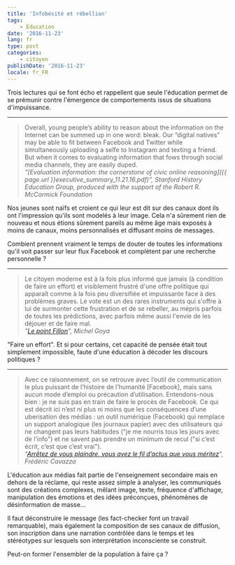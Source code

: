 ```yaml
---
title: 'Infobésité et rébellion'
tags:
    - Éducation
date: '2016-11-23'
lang: fr
type: post
categories:
    - citoyen
publishDate: '2016-11-23'
locale: fr_FR
---
```


Trois lectures qui se font écho et rappellent que seule l'éducation permet de se prémunir contre l'émergence de comportements issus de situations d'impuissance.

<!-- more -->

***

> Overall, young people’s ability to reason about the information on the Internet can be summed up in one word: bleak. Our “digital natives” may be able to fit between Facebook and Twitter while simultaneously uploading a selfe to Instagram and texting a friend. But when it comes to evaluating information that fows through social media channels, they are easily duped.  
> <cite>"[Evaluation information: the cornerstone of civic online reasoning]({{ page.url }}executive_summary_11.21.16.pdf)", Stanford History Education Group, produced with the support of the Robert R. McCormick Foundation</cite>

Nos jeunes sont naïfs et croient ce qui leur est dit sur des canaux dont ils ont l'impression qu'ils sont modelés à leur image. Cela n'a sûrement rien de nouveau et nous étions sûrement pareils au même âge mais exposés à moins de canaux, moins personnalisés et diffusant moins de messages.

Combient prennent vraiment le temps de douter de toutes les informations qu'il voit passer sur leur flux Facebook et complètent par une recherche personnelle ?

***

> Le citoyen moderne est à la fois plus informé que jamais (à condition de faire un effort) et visiblement frustré d'une offre politique qui apparaît comme à la fois peu diversifiée et impuissante face à des problèmes graves. Le vote est un des rares instruments qui s'offre à lui de surmonter cette frustration et de se rebeller, au mépris parfois de toutes les prédictions, avec parfois même aussi l'envie de les déjouer et de faire mal.  
> <cite>"[Le point Fillon](https://lavoiedelepee.blogspot.fr/2016/11/le-point-fillon.html)", Michel Goya</cite>

"Faire un effort". Et si pour certains, cet capacité de pensée était tout simplement impossible, faute d'une éducation à décoder les discours politiques ?

***

> Avec ce raisonnement, on se retrouve avec l’outil de communication le plus puissant de l’histoire de l’humanité [Facebook], mais sans aucun mode d’emploi ou précaution d’utilisation. Entendons-nous bien : je ne suis pas en train de faire le procès de Facebook. Ce qui est décrit ici n’est ni plus ni moins que les conséquences d’une uberisation des médias : un outil numérique (Facebook) qui remplace un support analogique (les journaux papier) avec des utilisateurs qui ne changent pas leurs habitudes ("je me nourris tous les jours avec de l’info") et ne savent pas prendre un minimum de recul ("si c’est écrit, c’est que c’est vrai").  
> <cite>"[Arrêtez de vous plaindre, vous avez le fil d’actus que vous méritez](https://fredcavazza.net/2016/11/24/arretez-de-vous-plaindre-vous-avez-le-fil-dactus-que-vous-meritez/)", Frédéric Cavazza</cite>

L'éducation aux médias fait partie de l'enseignement secondaire mais en dehors de la réclame, qui reste assez simple à analyser, les communiqués sont des créations complexes, mêlant image, texte, fréquence d'affichage, manipulation des émotions et des idées préconçues, phénomènes de désinformation de masse…

Il faut déconstruire le message (les <span lang="en">fact-checker</span> font un travail remarquable), mais également la composition de ses canaux de diffusion, son inscription dans une narration contrôlée dans le temps et les stéréotypes sur lesquels son interprétation inconsciente se construit.

Peut-on former l'ensembler de la population à faire ça ?